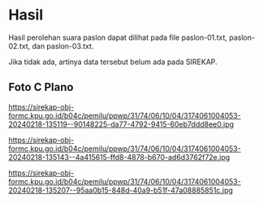 # Hasil

Hasil perolehan suara paslon dapat dilihat pada file paslon-01.txt, paslon-02.txt, dan paslon-03.txt.

Jika tidak ada, artinya data tersebut belum ada pada SIREKAP.

## Foto C Plano

https://sirekap-obj-formc.kpu.go.id/b04c/pemilu/ppwp/31/74/06/10/04/3174061004053-20240218-135119--90148225-da77-4792-9415-60eb7ddd8ee0.jpg

https://sirekap-obj-formc.kpu.go.id/b04c/pemilu/ppwp/31/74/06/10/04/3174061004053-20240218-135143--4a415615-ffd8-4878-b670-ad6d3762f72e.jpg

https://sirekap-obj-formc.kpu.go.id/b04c/pemilu/ppwp/31/74/06/10/04/3174061004053-20240218-135207--95aa0b15-848d-40a9-b51f-47a08885851c.jpg
